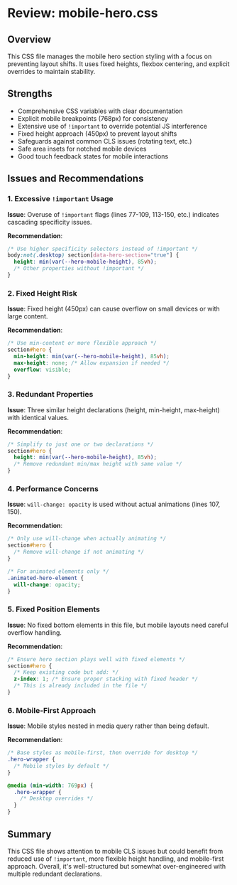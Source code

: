 # Review: mobile-hero.css

## Overview
This CSS file manages the mobile hero section styling with a focus on preventing layout shifts. It uses fixed heights, flexbox centering, and explicit overrides to maintain stability.

## Strengths
- Comprehensive CSS variables with clear documentation
- Explicit mobile breakpoints (768px) for consistency
- Extensive use of `!important` to override potential JS interference
- Fixed height approach (450px) to prevent layout shifts
- Safeguards against common CLS issues (rotating text, etc.)
- Safe area insets for notched mobile devices
- Good touch feedback states for mobile interactions

## Issues and Recommendations

### 1. Excessive `!important` Usage
**Issue**: Overuse of `!important` flags (lines 77-109, 113-150, etc.) indicates cascading specificity issues.

**Recommendation**: 
```css
/* Use higher specificity selectors instead of !important */
body:not(.desktop) section[data-hero-section="true"] {
  height: min(var(--hero-mobile-height), 85vh);
  /* Other properties without !important */
}
```

### 2. Fixed Height Risk
**Issue**: Fixed height (450px) can cause overflow on small devices or with large content.

**Recommendation**: 
```css
/* Use min-content or more flexible approach */
section#hero {
  min-height: min(var(--hero-mobile-height), 85vh);
  max-height: none; /* Allow expansion if needed */
  overflow: visible;
}
```

### 3. Redundant Properties
**Issue**: Three similar height declarations (height, min-height, max-height) with identical values.

**Recommendation**: 
```css
/* Simplify to just one or two declarations */
section#hero {
  height: min(var(--hero-mobile-height), 85vh);
  /* Remove redundant min/max height with same value */
}
```

### 4. Performance Concerns
**Issue**: `will-change: opacity` is used without actual animations (lines 107, 150).

**Recommendation**:
```css
/* Only use will-change when actually animating */
section#hero {
  /* Remove will-change if not animating */
}

/* For animated elements only */
.animated-hero-element {
  will-change: opacity;
}
```

### 5. Fixed Position Elements
**Issue**: No fixed bottom elements in this file, but mobile layouts need careful overflow handling.

**Recommendation**:
```css
/* Ensure hero section plays well with fixed elements */
section#hero {
  /* Keep existing code but add: */
  z-index: 1; /* Ensure proper stacking with fixed header */
  /* This is already included in the file */
}
```

### 6. Mobile-First Approach
**Issue**: Mobile styles nested in media query rather than being default.

**Recommendation**:
```css
/* Base styles as mobile-first, then override for desktop */
.hero-wrapper {
  /* Mobile styles by default */
}

@media (min-width: 769px) {
  .hero-wrapper {
    /* Desktop overrides */
  }
}
```

## Summary
This CSS file shows attention to mobile CLS issues but could benefit from reduced use of `!important`, more flexible height handling, and mobile-first approach. Overall, it's well-structured but somewhat over-engineered with multiple redundant declarations.